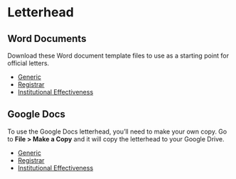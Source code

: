 # Letterhead
## Word Documents
Download these Word document template files to use as a starting point for official letters.

- [Generic](https://marketing.piedmontu.edu/letterhead-assets/generic.dotx)
- [Registrar](https://marketing.piedmontu.edu/letterhead-assets/registrar.dotx)
- [Institutional Effectiveness](https://marketing.piedmontu.edu/letterhead-assets/ie.dotx)

## Google Docs
To use the Google Docs letterhead, you’ll need to make your own copy. Go to **File > Make a Copy** and it will copy the letterhead to your Google Drive.

- [Generic](https://docs.google.com/document/d/1kDQSK-dRQNPKB0-5lrt9NrZ42elsVp_5PlnPClghHYE/edit?usp=sharing)
- [Registrar](https://docs.google.com/document/d/1awFbjM__-VLpbPw_RTtyEXaEnNV3qMuJvoLQ3ANPmz4/edit?usp=sharing)
- [Institutional Effectiveness](https://docs.google.com/document/d/1LPAgTXl4HYfsecvLf0Ls_V9cfkX6sEtWDryKkK9K9Ls/edit?usp=sharing)
